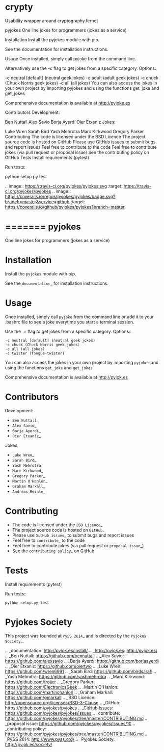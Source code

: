 # crypty

Usability wrapper around cryptography.fernet

pyjokes
One line jokes for programmers (jokes as a service)

Installation
Install the pyjokes module with pip.

See the documentation for installation instructions.

Usage
Once installed, simply call pyjoke from the command line.

Alternatively use the -c flag to get jokes from a specific category. Options:

-c neutral [default] (neutral geek jokes)
-c adult (adult geek jokes)
-c chuck (Chuck Norris geek jokes)
-c all (all jokes)
You can also access the jokes in your own project by importing pyjokes and using the functions get_joke and get_jokes

Comprehensive documentation is available at http://pyjoke.es

Contributors
Development:

Ben Nuttall
Alex Savio
Borja Ayerdi
Oier Etxaniz
Jokes:

Luke Wren
Sarah Bird
Yash Mehrotra
Marc Kirkwood
Gregory Parker
Contributing
The code is licensed under the BSD Licence
The project source code is hosted on GitHub
Please use GitHub issues to submit bugs and report issues
Feel free to contribute to the code
Feel free to contribute jokes (via pull request or proposal issue)
See the contributing policy on GitHub
Tests
Install requirements (pytest)

Run tests:

python setup.py test

.. image:: https://travis-ci.org/pyjokes/pyjokes.svg
:target: https://travis-ci.org/pyjokes/pyjokes
.. image:: https://coveralls.io/repos/pyjokes/pyjokes/badge.svg?branch=master&service=github
:target: https://coveralls.io/github/pyjokes/pyjokes?branch=master

=======
pyjokes
=======

One line jokes for programmers (jokes as a service)

# Installation

Install the `pyjokes` module with pip.

See the `documentation`\_ for installation instructions.

# Usage

Once installed, simply call `pyjoke` from the command line or add it to your .bashrc file to see a joke everytime you start a terminal session.

Use the `-c` flag to get jokes from a specific category. Options::

    -c neutral [default] (neutral geek jokes)
    -c chuck (Chuck Norris geek jokes)
    -c all (all jokes)
    -c twister (Tongue-twister)

You can also access the jokes in your own project by importing `pyjokes` and using the functions `get_joke` and `get_jokes`

Comprehensive documentation is available at http://pyjok.es

# Contributors

Development:

- `Ben Nuttall`\_
- `Alex Savio`\_
- `Borja Ayerdi`\_
- `Oier Etxaniz`\_

Jokes:

- `Luke Wren`\_
- `Sarah Bird`\_
- `Yash Mehrotra`\_
- `Marc Kirkwood`\_
- `Gregory Parker`\_
- `Martin O'Hanlon`\_
- `Graham Markall`\_
- `Andreas Reinle`\_

# Contributing

- The code is licensed under the `BSD Licence`\_
- The project source code is hosted on `GitHub`\_
- Please use `GitHub issues`\_ to submit bugs and report issues
- Feel free to `contribute`\_ to the code
- Feel free to contribute jokes (via pull request or `proposal issue`\_)
- See the `contributing policy`\_ on GitHub

# Tests

Install requirements (pytest)

Run tests::

    python setup.py test

# Pyjokes Society

This project was founded at `PySS 2014`_ and is directed by the `Pyjokes Society`_.

.. \_documentation: http://pyjok.es/install/
.. \_http://pyjok.es: http://pyjok.es/
.. \_Ben Nuttall: https://github.com/bennuttall
.. \_Alex Savio: https://github.com/alexsavio
.. \_Borja Ayerdi: https://github.com/borjaayerdi
.. \_Oier Etxaniz: https://github.com/oiertwo
.. \_Luke Wren: https://github.com/wren6991
.. \_Sarah Bird: https://github.com/birdsarah
.. \_Yash Mehrotra: https://github.com/yashmehrotra
.. \_Marc Kirkwood: https://github.com/trojjer
.. \_Gregory Parker: https://github.com/ElectronicsGeek
.. \_Martin O'Hanlon: https://github.com/martinohanlon
.. \_Graham Markall: https://github.com/gmarkall
.. \_BSD Licence: http://opensource.org/licenses/BSD-3-Clause
.. \_GitHub: https://github.com/pyjokes/pyjokes
.. \_GitHub Issues: https://github.com/pyjokes/pyjokes/issues
.. \_contribute: https://github.com/pyjokes/pyjokes/tree/master/CONTRIBUTING.md
.. \_proposal issue: https://github.com/pyjokes/pyjokes/issues/10
.. \_contributing policy: https://github.com/pyjokes/pyjokes/tree/master/CONTRIBUTING.md
.. \_PySS 2014: http://www.pyss.org/
.. \_Pyjokes Society: http://pyjok.es/society/
